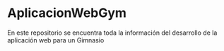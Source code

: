 # AplicacionWebGym
En este repositorio se encuentra toda la información del desarrollo de la aplicación web para un Gimnasio
